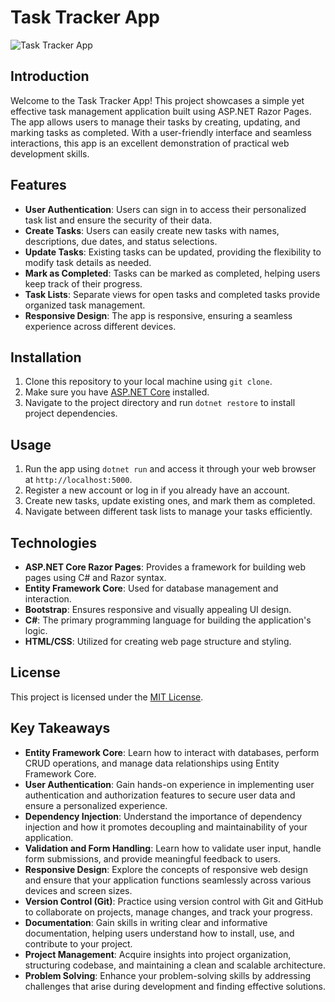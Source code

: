 # Task Tracker App

![Task Tracker App](app-screenshot.png)

## Introduction

Welcome to the Task Tracker App! This project showcases a simple yet effective task management application built using ASP.NET Razor Pages. The app allows users to manage their tasks by creating, updating, and marking tasks as completed. With a user-friendly interface and seamless interactions, this app is an excellent demonstration of practical web development skills.

## Features

- **User Authentication**: Users can sign in to access their personalized task list and ensure the security of their data.
- **Create Tasks**: Users can easily create new tasks with names, descriptions, due dates, and status selections.
- **Update Tasks**: Existing tasks can be updated, providing the flexibility to modify task details as needed.
- **Mark as Completed**: Tasks can be marked as completed, helping users keep track of their progress.
- **Task Lists**: Separate views for open tasks and completed tasks provide organized task management.
- **Responsive Design**: The app is responsive, ensuring a seamless experience across different devices.

## Installation

1. Clone this repository to your local machine using `git clone`.
2. Make sure you have [ASP.NET Core](https://dotnet.microsoft.com/download) installed.
3. Navigate to the project directory and run `dotnet restore` to install project dependencies.

## Usage

1. Run the app using `dotnet run` and access it through your web browser at `http://localhost:5000`.
2. Register a new account or log in if you already have an account.
3. Create new tasks, update existing ones, and mark them as completed.
4. Navigate between different task lists to manage your tasks efficiently.

## Technologies

- **ASP.NET Core Razor Pages**: Provides a framework for building web pages using C# and Razor syntax.
- **Entity Framework Core**: Used for database management and interaction.
- **Bootstrap**: Ensures responsive and visually appealing UI design.
- **C#**: The primary programming language for building the application's logic.
- **HTML/CSS**: Utilized for creating web page structure and styling.

## License

This project is licensed under the [MIT License](LICENSE).

## Key Takeaways

- **Entity Framework Core**: Learn how to interact with databases, perform CRUD operations, and manage data relationships using Entity Framework Core.
- **User Authentication**: Gain hands-on experience in implementing user authentication and authorization features to secure user data and ensure a personalized experience.
- **Dependency Injection**: Understand the importance of dependency injection and how it promotes decoupling and maintainability of your application.
- **Validation and Form Handling**: Learn how to validate user input, handle form submissions, and provide meaningful feedback to users.
- **Responsive Design**: Explore the concepts of responsive web design and ensure that your application functions seamlessly across various devices and screen sizes.
- **Version Control (Git)**: Practice using version control with Git and GitHub to collaborate on projects, manage changes, and track your progress.
- **Documentation**: Gain skills in writing clear and informative documentation, helping users understand how to install, use, and contribute to your project.
- **Project Management**: Acquire insights into project organization, structuring codebase, and maintaining a clean and scalable architecture.
- **Problem Solving**: Enhance your problem-solving skills by addressing challenges that arise during development and finding effective solutions.
